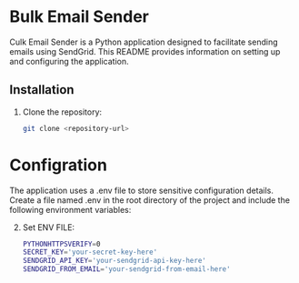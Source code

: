 # Bulk Email Sender

Culk Email Sender is a Python application designed to facilitate sending emails using SendGrid. This README provides information on setting up and configuring the application.

## Installation

1. Clone the repository:

   ```bash
   git clone <repository-url>
   ```

# Configration

The application uses a .env file to store sensitive configuration details. Create a file named .env in the root directory of the project and include the following environment variables:

2. Set ENV FILE:
   ```bash
   PYTHONHTTPSVERIFY=0
   SECRET_KEY='your-secret-key-here'
   SENDGRID_API_KEY='your-sendgrid-api-key-here'
   SENDGRID_FROM_EMAIL='your-sendgrid-from-email-here'
   ```
